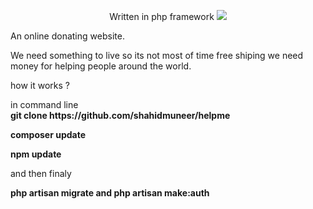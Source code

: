 <p align="center">Written in php framework <img src="https://laravel.com/assets/img/components/logo-laravel.svg">
</p>
<p>
  An online donating website.
</p>
<p>
We need something to live so its not most of time free shiping we need money for helping people around the world. 
</p>
<p>how it works ?</p>


<p>
  in command line 
<br>  <b>git clone https://github.com/shahidmuneer/helpme</b>
</p>
<p>
  <b>composer update</b>
</p>
<p>
  <b>npm update</b>
</p>
<p>and then finaly</p>
<p>
  <b>php artisan migrate and php artisan make:auth</b>
</p>
